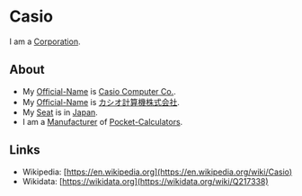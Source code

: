 # Casio

I am a [Corporation](240000000.md).

## About

- My [Official-Name](611003.md) is [Casio Computer Co.](240000042.md).
- My [Official-Name](611003.md) is [カシオ計算機株式会社](240000042.md).
- My [Seat](670044.md) is in [Japan](140000087.md).
- I am a [Manufacturer](600098.md) of [Pocket-Calculators](20000019.md).

## Links

- Wikipedia: [https://en.wikipedia.org](https://en.wikipedia.org/wiki/Casio)
- Wikidata: [https://wikidata.org](https://wikidata.org/wiki/Q217338)
